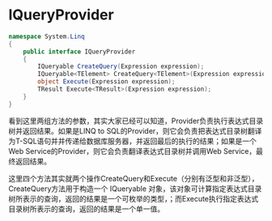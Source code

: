 # IQueryProvider

```C#
namespace System.Linq
{
    public interface IQueryProvider
    {
        IQueryable CreateQuery(Expression expression);
        IQueryable<TElement> CreateQuery<TElement>(Expression expression);
        object Execute(Expression expression);
        TResult Execute<TResult>(Expression expression);
    }
}
```

看到这里两组方法的参数，其实大家已经可以知道，Provider负责执行表达式目录树并返回结果。如果是LINQ to SQL的Provider，则它会负责把表达式目录树翻译为T-SQL语句并并传递给数据库服务器，并返回最后的执行的结果；如果是一个Web Service的Provider，则它会负责翻译表达式目录树并调用Web Service，最终返回结果。

这里四个方法其实就两个操作CreateQuery和Execute（分别有泛型和非泛型），CreateQuery方法用于构造一个 IQueryable<T> 对象，该对象可计算指定表达式目录树所表示的查询，返回的结果是一个可枚举的类型，；而Execute执行指定表达式目录树所表示的查询，返回的结果是一个单一值。